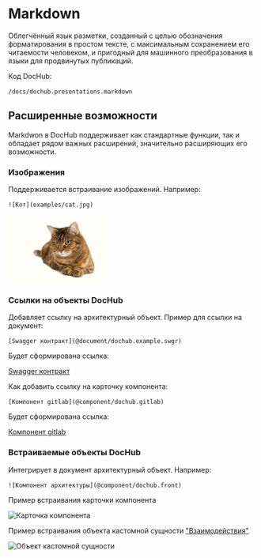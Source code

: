 # Markdown

Облегчённый язык разметки, созданный с целью обозначения форматирования в простом тексте, 
с максимальным сохранением его читаемости человеком, и пригодный для машинного
преобразования в языки для продвинутых публикаций.

Код DocHub:
```code-frame
/docs/dochub.presentations.markdown
```

## Расширенные возможности

Markdwon в DocHub поддерживает как стандартные функции, так и обладает рядом важных расширений, значительно
расширяющих его возможности.

### Изображения
Поддерживается встраивание изображений. Например:

```
![Кот](examples/cat.jpg)
```

![Кот](examples/cat.jpg)

### Ссылки на объекты DocHub

Добавляет ссылку на архитектурный объект. Пример для ссылки на документ:
```
[Swagger контракт](@document/dochub.example.swgr)
```

Будет сформирована ссылка:

[Swagger контракт](@document/dochub.example.swgr)

Как добавить ссылку на карточку компонента:
```
[Компонент gitlab](@component/dochub.gitlab)
```

Будет сформирована ссылка:

[Компонент gitlab](@component/dochub.gitlab)

### Встраиваемые объекты DocHub

Интегрирует в документ архитектурный объект. Например:
```
![Компонент архитектуры](@component/dochub.front)
```

Пример встраивания карточки компонента 

![Карточка компонента](@component/dochub.front)

Пример встраивания объекта кастомной сущности ["Взаимодействия"](/entities/interactions/tree)

![Объект кастомной сущности](@entity/interactions/blank?id=dochub.user.check)
